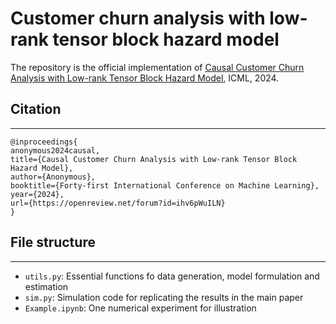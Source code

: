 # Customer churn analysis with low-rank tensor block hazard model
The repository is the official implementation of  [Causal Customer Churn Analysis with Low-rank Tensor Block Hazard Model](https://arxiv.org/pdf/2405.11377v1), ICML, 2024. 

## Citation

---------------------------------
 ```
@inproceedings{
anonymous2024causal,
title={Causal Customer Churn Analysis with Low-rank Tensor Block Hazard Model},
author={Anonymous},
booktitle={Forty-first International Conference on Machine Learning},
year={2024},
url={https://openreview.net/forum?id=ihv6pWuILN}
}
 ```


## File structure

---------------------------------
* `utils.py`: Essential functions fo data generation, model formulation and estimation
* `sim.py`: Simulation code for replicating the results in the main paper
* `Example.ipynb`: One numerical experiment for illustration

